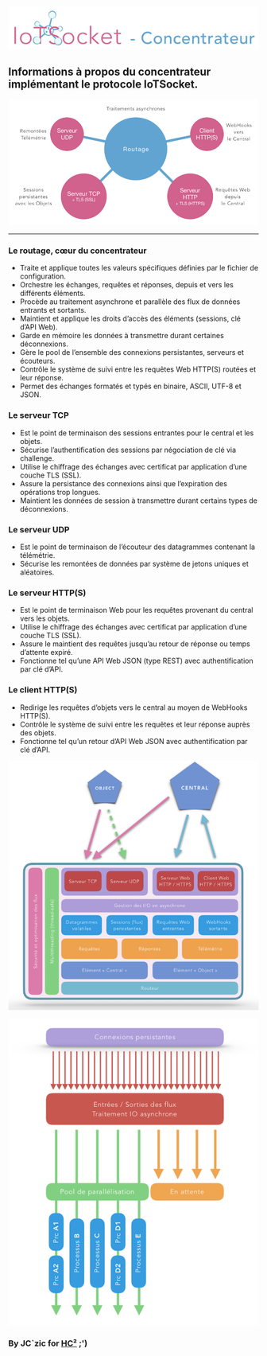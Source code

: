 ![IoTSocket Concentrator](img/iotsocket_concentrator.png "IoTSocket Concentrator")
## Informations à propos du concentrateur implémentant le protocole IoTSocket.

<p align="center">
    <img src="img/concentrator.png">
</p>

-------------------------------------------------------------------------------------------

### Le routage, cœur du concentrateur
- Traite et applique toutes les valeurs spécifiques définies par le fichier de configuration.
- Orchestre les échanges, requêtes et réponses, depuis et vers les différents éléments.
- Procède au traitement asynchrone et parallèle des flux de données entrants et sortants.
- Maintient et applique les droits d’accès des éléments (sessions, clé d’API Web).
- Garde en mémoire les données à transmettre durant certaines déconnexions.
- Gère le pool de l’ensemble des connexions persistantes, serveurs et écouteurs.
- Contrôle le système de suivi entre les requêtes Web HTTP(S) routées et leur réponse.
- Permet des échanges formatés et typés en binaire, ASCII, UTF-8 et JSON.

### Le serveur TCP
- Est le point de terminaison des sessions entrantes pour le central et les objets.
- Sécurise l’authentification des sessions par négociation de clé via challenge.
- Utilise le chiffrage des échanges avec certificat par application d’une couche TLS (SSL).
- Assure la persistance des connexions ainsi que l’expiration des opérations trop longues.
- Maintient les données de session à transmettre durant certains types de déconnexions.

### Le serveur UDP
- Est le point de terminaison de l’écouteur des datagrammes contenant la télémétrie.
- Sécurise les remontées de données par système de jetons uniques et aléatoires.

### Le serveur HTTP(S)
- Est le point de terminaison Web pour les requêtes provenant du central vers les objets.
- Utilise le chiffrage des échanges avec certificat par application d’une couche TLS (SSL).
- Assure le maintient des requêtes jusqu’au retour de réponse ou temps d’attente expiré.
- Fonctionne tel qu’une API Web JSON (type REST) avec authentification par clé d’API.

### Le client HTTP(S)
- Redirige les requêtes d’objets vers le central au moyen de WebHooks HTTP(S).
- Contrôle le système de suivi entre les requêtes et leur réponse auprès des objets.
- Fonctionne tel qu’un retour d’API Web JSON avec authentification par clé d’API.

<p align="center">
    <img src="img/archi_diagram.png">
</p>

<p align="center">
    <img src="img/conn_diagram.png">
</p>


### By JC`zic for [HC²](https://www.hc2.fr) ;')
